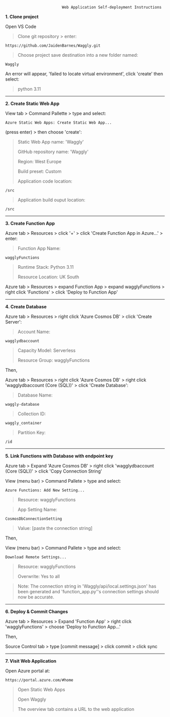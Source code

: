                              Web Application Self-deployment Instructions
**1. Clone project**

Open VS Code
>Clone git repository > enter:
    
    https://github.com/JaidenBarnes/Waggly.git
>Choose project save destination into a new folder named:

    Waggly

An error will appear, 'failed to locate virtual environment', click 'create' then select:
>python 3.11

---
**2. Create Static Web App**

View tab > Command Pallette > type and select:

    Azure Static Web Apps: Create Static Web App...
(press enter) > then choose 'create':
> Static Web App name: 'Waggly'
> 
> GitHub repository name: 'Waggly'
> 
> Region: West Europe
> 
> Build preset: Custom
>
> Application code location:

    /src
> Application build ouput location:

    /src

---
**3. Create Function App**

Azure tab > Resources > click '+' > click 'Create Function App in Azure...' > enter:
>Function App Name:

    wagglyFunctions
    
>Runtime Stack: Python 3.11
>
>Resource Location: UK South

Azure tab > Resources > expand Function App > expand wagglyFunctions > right click 'Functions' > click 'Deploy to Function App'

---
**4. Create Database**

Azure tab > Resources > right click 'Azure Cosmos DB' > click 'Create Server':
>Account Name:

    wagglydbaccount
>
>Capacity Model: Serverless
>
>Resource Group: wagglyFunctions

Then,

Azure tab > Resources > right click 'Azure Cosmos DB' > right click 'wagglydbaccount (Core (SQL))' > click 'Create Database':
>Database Name:

    waggly-database

>Collection ID:

    waggly_container

>Partition Key:

    /id

---
**5. Link Functions with Database with endpoint key**

Azure tab > Expand 'Azure Cosmos DB' > right click 'wagglydbaccount (Core (SQL))' > click 'Copy Connection String'

View (menu bar) > Command Pallete > type and select:

    Azure Functions: Add New Setting...
    
>Resource: wagglyFunctions

>App Setting Name:

    CosmosDbConnectionSetting

>Value: [paste the connection string]

Then,

View (menu bar) > Command Pallete > type and select:

    Download Remote Settings...
    
>Resource: wagglyFunctions
>
>Overwrite: Yes to all
>

>Note: The connection string in 'Waggly/api/local.settings.json' has been generated and 'function_app.py''s connection settings should now be accurate.

---
**6. Deploy & Commit Changes**
    
Azure tab > Resources > Expand 'Function App' > right click 'wagglyFunctions' > choose 'Deploy to Function App...'

Then,
    
Source Control tab > type [commit message] > click commit > click sync

---
**7. Visit Web Application**

Open Azure portal at:

    https://portal.azure.com/#home
    
>Open Static Web Apps
>
>Open Waggly
>
>The overview tab contains a URL to the web application
